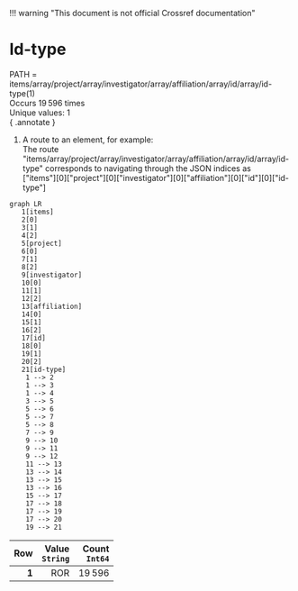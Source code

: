 !!! warning "This document is not official Crossref documentation"
# Id-type
PATH = items/array/project/array/investigator/array/affiliation/array/id/array/id-type(1)  
Occurs 19 596 times  
Unique values: 1  
{ .annotate }

1. A route to an element, for example:  
   The route "items/array/project/array/investigator/array/affiliation/array/id/array/id-type" corresponds to navigating through the JSON indices as  
   ["items"][0]["project"][0]["investigator"][0]["affiliation"][0]["id"][0]["id-type"]  

```mermaid
graph LR
   1[items]
   2[0]
   3[1]
   4[2]
   5[project]
   6[0]
   7[1]
   8[2]
   9[investigator]
   10[0]
   11[1]
   12[2]
   13[affiliation]
   14[0]
   15[1]
   16[2]
   17[id]
   18[0]
   19[1]
   20[2]
   21[id-type]
    1 --> 2
    1 --> 3
    1 --> 4
    3 --> 5
    5 --> 6
    5 --> 7
    5 --> 8
    7 --> 9
    9 --> 10
    9 --> 11
    9 --> 12
    11 --> 13
    13 --> 14
    13 --> 15
    13 --> 16
    15 --> 17
    17 --> 18
    17 --> 19
    17 --> 20
    19 --> 21
```

| **Row** | **Value**<br>`String` | **Count**<br>`Int64` |
|--------:|----------------------:|---------------------:|
| **1**   | ROR                   | 19 596               |

